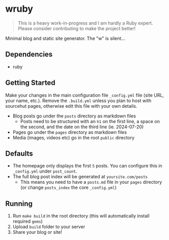 # wruby

> This is a heavy work-in-progress and I am hardly a Ruby expert.
> Please consider contributing to make the project better!

Minimal blog and static site generator. The "w" is silent...

## Dependencies

- ruby

## Getting Started

Make your changes in the main configuration file `_config.yml` file (site URL, your name,
etc.). Remove the `.build.yml` unless you plan to host with sourcehut pages,
otherwise edit this file with your own details.

* Blog posts go under the `posts` directory as markdown files
  - Posts need to be structured with an `h1` on the first line, a space on the
    second, and the date on the third line (ie. 2024-07-20)
* Pages go under the `pages` directory as markdown files
* Media (images, videos etc) go in the root `public` directory

## Defaults

* The homepage only displays the first `5` posts. You can configure this in `_config.yml` under `post_count`.
* The full blog post index will be generated at `yoursite.com/posts`
  * This means you need to have a `posts.md` file in your `pages` directory (or change `posts_index` the core `_config.yml`)

## Running

1. Run `make build` in the root directory (this will automatically install required `gems`)
2. Upload `build` folder to your server
3. Share your blog or site!
